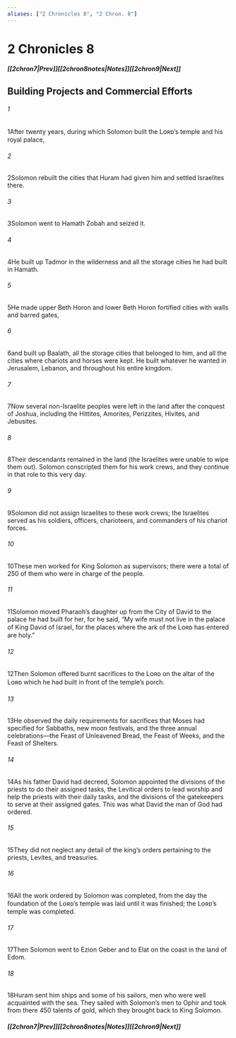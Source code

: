```yaml
---
aliases: ["2 Chronicles 8", "2 Chron. 8"]
---
```

# 2 Chronicles 8
##### <span class=arrow-left></span>[[2chron7|Prev]]<span class=navigation-separator></span>[[2chron8notes|Notes]]<span class=navigation-separator></span>[[2chron9|Next]]<span class=arrow-right></span>
## Building Projects and Commercial Efforts
###### 1
<span class=verse-first>1</span>After twenty years, during which Solomon built the Lᴏʀᴅ’s temple and his royal palace,
###### 2
<span class=verse-body>2</span>Solomon rebuilt the cities that Huram had given him and settled Israelites there.
<div class=paragraph-break></div>

###### 3
<span class=verse-first>3</span>Solomon went to Hamath Zobah and seized it.
###### 4
<span class=verse-body>4</span>He built up Tadmor in the wilderness and all the storage cities he had built in Hamath.
###### 5
<span class=verse-body>5</span>He made upper Beth Horon and lower Beth Horon fortified cities with walls and barred gates,
###### 6
<span class=verse-body>6</span>and built up Baalath, all the storage cities that belonged to him, and all the cities where chariots and horses were kept. He built whatever he wanted in Jerusalem, Lebanon, and throughout his entire kingdom.
<div class=paragraph-break></div>

###### 7
<span class=verse-first>7</span>Now several non-Israelite peoples were left in the land after the conquest of Joshua, including the Hittites, Amorites, Perizzites, Hivites, and Jebusites.
###### 8
<span class=verse-body>8</span>Their descendants remained in the land (the Israelites were unable to wipe them out). Solomon conscripted them for his work crews, and they continue in that role to this very day.
###### 9
<span class=verse-body>9</span>Solomon did not assign Israelites to these work crews; the Israelites served as his soldiers, officers, charioteers, and commanders of his chariot forces.
###### 10
<span class=verse-body>10</span>These men worked for King Solomon as supervisors; there were a total of 250 of them who were in charge of the people.
<div class=paragraph-break></div>

###### 11
<span class=verse-first>11</span>Solomon moved Pharaoh’s daughter up from the City of David to the palace he had built for her, for he said, “My wife must not live in the palace of King David of Israel, for the places where the ark of the Lᴏʀᴅ has entered are holy.”
<div class=paragraph-break></div>

###### 12
<span class=verse-first>12</span>Then Solomon offered burnt sacrifices to the Lᴏʀᴅ on the altar of the Lᴏʀᴅ which he had built in front of the temple’s porch.
###### 13
<span class=verse-body>13</span>He observed the daily requirements for sacrifices that Moses had specified for Sabbaths, new moon festivals, and the three annual celebrations—the Feast of Unleavened Bread, the Feast of Weeks, and the Feast of Shelters.
<div class=paragraph-break></div>

###### 14
<span class=verse-first>14</span>As his father David had decreed, Solomon appointed the divisions of the priests to do their assigned tasks, the Levitical orders to lead worship and help the priests with their daily tasks, and the divisions of the gatekeepers to serve at their assigned gates. This was what David the man of God had ordered.
###### 15
<span class=verse-body>15</span>They did not neglect any detail of the king’s orders pertaining to the priests, Levites, and treasuries.
<div class=paragraph-break></div>

###### 16
<span class=verse-first>16</span>All the work ordered by Solomon was completed, from the day the foundation of the Lᴏʀᴅ’s temple was laid until it was finished; the Lᴏʀᴅ’s temple was completed.
<div class=paragraph-break></div>

###### 17
<span class=verse-first>17</span>Then Solomon went to Ezion Geber and to Elat on the coast in the land of Edom.
###### 18
<span class=verse-body>18</span>Huram sent him ships and some of his sailors, men who were well acquainted with the sea. They sailed with Solomon’s men to Ophir and took from there 450 talents of gold, which they brought back to King Solomon.
##### <span class=arrow-left></span>[[2chron7|Prev]]<span class=navigation-separator></span>[[2chron8notes|Notes]]<span class=navigation-separator></span>[[2chron9|Next]]<span class=arrow-right></span>
